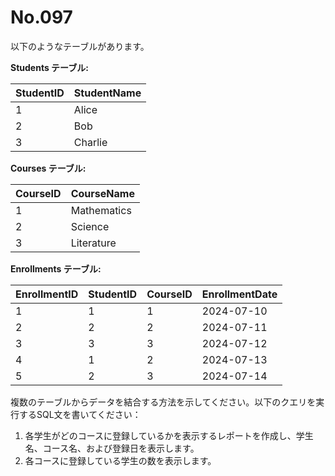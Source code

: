 # No.097

以下のようなテーブルがあります。

**Students テーブル:**

| StudentID | StudentName |
|-----------|-------------|
| 1         | Alice       |
| 2         | Bob         |
| 3         | Charlie     |

**Courses テーブル:**

| CourseID | CourseName     |
|----------|----------------|
| 1        | Mathematics    |
| 2        | Science        |
| 3        | Literature     |

**Enrollments テーブル:**

| EnrollmentID | StudentID | CourseID | EnrollmentDate |
|--------------|-----------|----------|----------------|
| 1            | 1         | 1        | 2024-07-10     |
| 2            | 2         | 2        | 2024-07-11     |
| 3            | 3         | 3        | 2024-07-12     |
| 4            | 1         | 2        | 2024-07-13     |
| 5            | 2         | 3        | 2024-07-14     |

複数のテーブルからデータを結合する方法を示してください。以下のクエリを実行するSQL文を書いてください：

1. 各学生がどのコースに登録しているかを表示するレポートを作成し、学生名、コース名、および登録日を表示します。
2. 各コースに登録している学生の数を表示します。
